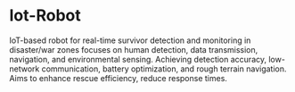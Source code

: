 # Iot-Robot
IoT-based robot for real-time survivor detection and monitoring in disaster/war zones focuses on human detection, data transmission, navigation, and environmental sensing. Achieving detection accuracy, low-network communication, battery optimization, and rough terrain navigation. Aims to enhance rescue efficiency, reduce response times.
